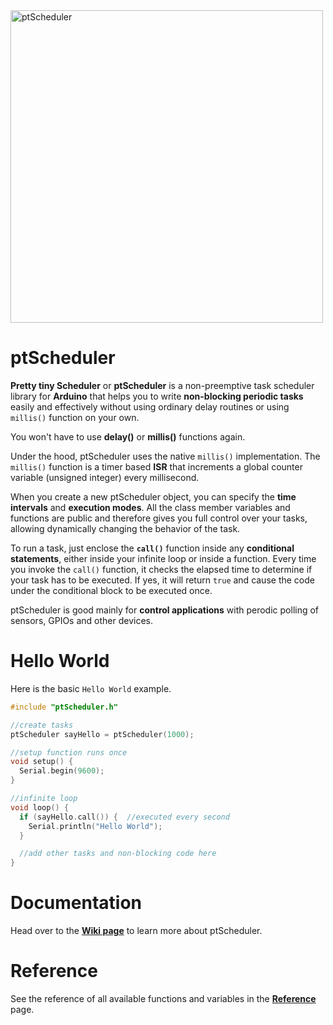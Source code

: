 <img src="https://github.com/vishnumaiea/ptScheduler/blob/main/assets/ptScheduler-Logomark-01-PNG-1_4.png" alt="ptScheduler" width="500"/>

# ptScheduler
**Pretty tiny Scheduler** or **ptScheduler** is a non-preemptive task scheduler library for **Arduino** that helps you to write **non-blocking periodic tasks** easily and effectively without using ordinary delay routines or using `millis()` function on your own.

You won't have to use **delay()** or **millis()** functions again.

Under the hood, ptScheduler uses the native `millis()` implementation. The `millis()` function is a timer based **ISR** that increments a global counter variable (unsigned integer) every millisecond.

When you create a new ptScheduler object, you can specify the **time intervals** and **execution modes**. All the class member variables and functions are public and therefore gives you full control over your tasks, allowing dynamically changing the behavior of the task.

To run a task, just enclose the **`call()`** function inside any **conditional statements**, either inside your infinite loop or inside a function. Every time you invoke the `call()` function, it checks the elapsed time to determine if your task has to be executed. If yes, it will return `true` and cause the code under the conditional block to be executed once.

ptScheduler is good mainly for **control applications** with perodic polling of sensors, GPIOs and other devices.

# Hello World

Here is the basic `Hello World` example.

```cpp
#include "ptScheduler.h"

//create tasks
ptScheduler sayHello = ptScheduler(1000);

//setup function runs once
void setup() {
  Serial.begin(9600);
}

//infinite loop
void loop() {
  if (sayHello.call()) {  //executed every second
    Serial.println("Hello World");
  }

  //add other tasks and non-blocking code here
}
```

# Documentation

Head over to the **[Wiki page](https://github.com/vishnumaiea/ptScheduler/wiki)** to learn more about ptScheduler.

# Reference

See the reference of all available functions and variables in the **[Reference](https://github.com/vishnumaiea/ptScheduler/wiki/Reference)** page.
